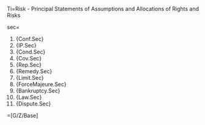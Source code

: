 Ti=Risk - Principal Statements of Assumptions and Allocations of Rights and Risks

sec=<ol><li>{Conf.Sec}<li>{IP.Sec}<li>{Cond.Sec}<li>{Cov.Sec}<li>{Rep.Sec}<li>{Remedy.Sec}<li>{Limit.Sec}<li>{ForceMajeure.Sec}<li>{Bankruptcy.Sec}<li>{Law.Sec}<li>{Dispute.Sec}</ol>

=[G/Z/Base]
